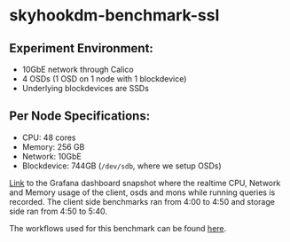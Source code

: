 # skyhookdm-benchmark-ssl


## Experiment Environment:
* 10GbE network through Calico
* 4 OSDs (1 OSD on 1 node with 1 blockdevice)
* Underlying blockdevices are SSDs

## Per Node Specifications:
* CPU: 48 cores
* Memory: 256 GB
* Network: 10GbE
* Blockdevice: 744GB (`/dev/sdb`, where we setup OSDs)

[Link](https://snapshot.raintank.io/dashboard/snapshot/670huco9F70dtlW5q2DT1fYrHuwVR0ZL) to the Grafana dashboard snapshot where the realtime CPU, Network and Memory usage of the client, osds and mons while running queries is recorded. The client side benchmarks ran from 4:00 to 4:50 and storage side ran from 4:50 to 5:40.

The workflows used for this benchmark can be found [here](https://github.com/uccross/skyhookdm-workflows/tree/master/rook).
